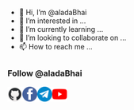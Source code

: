- 👋 Hi, I’m @aladaBhai
- 👀 I’m interested in ...
- 🌱 I’m currently learning ...
- 💞️ I’m looking to collaborate on ...
- 📫 How to reach me ...

<!---
aladaBhai/aladaBhai is a ✨ special ✨ repository because its `README.md` (this file) appears on your GitHub profile.
You can click the Preview link to take a look at your changes.
--->

##

### Follow @aladaBhai
<a href="https://github.com/Cyberi53"><img align="left" title="Github" alt="Github" width="30px" src=".assets/github.png" /></a>
<a href="https://facebook.com/Cyberi53"><img align="left" title="Facebook" alt="Facebook" width="30px" src=".assets/facebook.png" /></a>
<a href="https://t.me/Cyber_i53"><img align="left" title="Telegram" alt="Telegram" width="30px" src=".assets/telegram.png" /></a>
<a href="https://m.youtube.com/channel/UCoAUatLl3PQB-buaTMn8YJw"><img align="left" title="YouTube" alt="YouTube" width="30px" src=".assets/YouTube.png" /></a>

